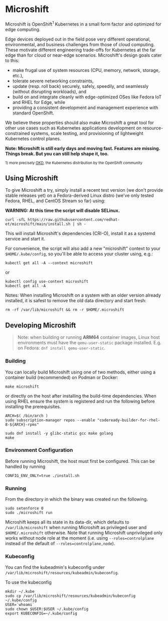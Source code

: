# Microshift

Microshift is OpenShift<sup>1</sup> Kubernetes in a small form factor and optimized for edge computing.

Edge devices deployed out in the field pose very different operational, environmental, and business challenges from those of cloud computing. These motivate different engineering trade-offs for Kubernetes at the far edge than for cloud or near-edge scenarios. Microshift's design goals cater to this:

* make frugal use of system resources (CPU, memory, network, storage, etc.),
* tolerate severe networking constraints,
* update (resp. roll back) securely, safely, speedily, and seamlessly (without disrupting workloads), and
* build on and integrate cleanly with edge-optimized OSes like Fedora IoT and RHEL for Edge, while
* providing a consistent development and management experience with standard OpenShift.

We believe these properties should also make Microshift a great tool for other use cases such as Kubernetes applications development on resource-constrained systems, scale testing, and provisioning of lightweight Kubernetes control planes.

**Note: Microshift is still early days and moving fast. Features are missing. Things break. But you can still help shape it, too.**

<sup>1) more precisely [OKD](https://www.okd.io/), the Kubernetes distribution by the OpenShift community</sup>

## Using Microshift
To give Microshift a try, simply install a recent test version (we don't provide stable releases yet) on a Fedora-derived Linux distro (we've only tested Fedora, RHEL, and CentOS Stream so far) using:

**WARNING: At this time the script will disable SELinux.**

```
curl -sfL https://raw.githubusercontent.com/redhat-et/microshift/main/install.sh | sh -
```

This will install Microshift's dependencies (CRI-O), install it as a systemd service and start it.

For convenience, the script will also add a new "microshift" context to your `$HOME/.kube/config`, so you'll be able to access your cluster using, e.g.:
```
kubectl get all -A --context microshift
```
or
```
kubectl config use-context microshift
kubectl get all -A
```

Notes: When installing Microshift on a system with an older version already installed, it is safest to remove the old data directory and start fresh:
```
rm -rf /var/lib/microshift && rm -r $HOME/.microshift
```

## Developing Microshift

> Note: when building or running **ARM64** container images, Linux host environments must have the `qemu-user-static` package installed.  E.g. on Fedora: `dnf install qemu-user-static`.

### Building

You can locally build Microshift using one of two methods, either using a container build (recommended) on Podman or Docker:
```
make microshift
```

or directly on the host after installing the build-time dependencies. When using RHEL ensure the system is registered and run the following before installing the prerequisites.

```
ARCH=$( /bin/arch )
sudo subscription-manager repos --enable "codeready-builder-for-rhel-8-${ARCH}-rpms"
```

```
sudo dnf install -y glibc-static gcc make golang
make
```

### Environment Configuration

Before running Microshift, the host must first be configured.  This can be handled by running  

```
CONFIG_ENV_ONLY=true ./install.sh
```

### Running
From the directory in which the binary was created run the following.

```
sudo setenforce 0
sudo ./microshift run
```

Microshift keeps all its state in its data-dir, which defaults to `/var/lib/microshift` when running Microshift as privileged user and `$HOME/.microshift` otherwise. Note that running Microshift unprivileged only works without node role at the moment (i.e. using `--roles=controlplane` instead of the default of `--roles=controlplane,node`).

### Kubeconfig
You can find the kubeadmin's kubeconfig under `/var/lib/microshift/resources/kubeadmin/kubeconfig`. 

To use the kubeconfig
```
mkdir ~/.kube
sudo cp /var/lib/microshift/resources/kubeadmin/kubeconfig ~/.kube/config
USER=`whoami`
sudo chown $USER:$USER ~/.kube/config
export KUBECONFIG=~/.kube/config
```

